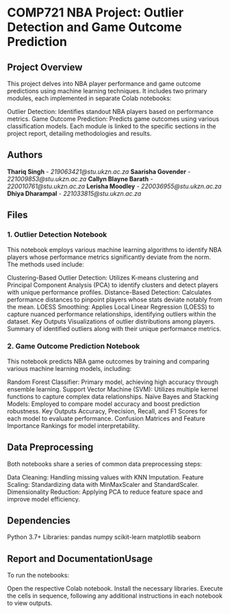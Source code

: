 <h1>COMP721 NBA Project: Outlier Detection and Game Outcome Prediction</h1>
<h2>Project Overview</h2>
This project delves into NBA player performance and game outcome predictions using machine learning techniques. It includes two primary modules, each implemented in separate Colab notebooks:

Outlier Detection: Identifies standout NBA players based on performance metrics.
Game Outcome Prediction: Predicts game outcomes using various classification models.
Each module is linked to the specific sections in the project report, detailing methodologies and results.

<h2>Authors</h2>
<b>Thariq Singh</b> - <i>219063421@stu.ukzn.ac.za</i>
<b>Saarisha Govender</b> - <i>221009853@stu.ukzn.ac.za</i>
<b>Callyn Blayne Barath</b> - <i>220010761@stu.ukzn.ac.za</i>
<b>Lerisha Moodley</b> - <i>220036955@stu.ukzn.ac.za</i>
<b>Dhiya Dharampal</b> - <i>221033815@stu.ukzn.ac.za</i>

<h2>Files</h2>
<h3>1. Outlier Detection Notebook</h3>
This notebook employs various machine learning algorithms to identify NBA players whose performance metrics significantly deviate from the norm. The methods used include:

Clustering-Based Outlier Detection: Utilizes K-means clustering and Principal Component Analysis (PCA) to identify clusters and detect players with unique performance profiles.
Distance-Based Detection: Calculates performance distances to pinpoint players whose stats deviate notably from the mean.
LOESS Smoothing: Applies Local Linear Regression (LOESS) to capture nuanced performance relationships, identifying outliers within the dataset.
Key Outputs
Visualizations of outlier distributions among players.
Summary of identified outliers along with their unique performance metrics.
<h3>2. Game Outcome Prediction Notebook</h3>
This notebook predicts NBA game outcomes by training and comparing various machine learning models, including:

Random Forest Classifier: Primary model, achieving high accuracy through ensemble learning.
Support Vector Machine (SVM): Utilizes multiple kernel functions to capture complex data relationships.
Naïve Bayes and Stacking Models: Employed to compare model accuracy and boost prediction robustness.
Key Outputs
Accuracy, Precision, Recall, and F1 Scores for each model to evaluate performance.
Confusion Matrices and Feature Importance Rankings for model interpretability.
<h2>Data Preprocessing</h2>
Both notebooks share a series of common data preprocessing steps:

Data Cleaning: Handling missing values with KNN Imputation.
Feature Scaling: Standardizing data with MinMaxScaler and StandardScaler.
Dimensionality Reduction: Applying PCA to reduce feature space and improve model efficiency.
<h2>Dependencies</h2>
Python 3.7+
Libraries:
pandas
numpy
scikit-learn
matplotlib
seaborn
<h2>Report and Documentation</
The complete project report, including methodology, detailed analysis, and results, is available in the GitHub repository. The report outlines the project’s objectives, data sources, model evaluations, and insights.

<h2>Usage</h2>
To run the notebooks:

Open the respective Colab notebook.
Install the necessary libraries.
Execute the cells in sequence, following any additional instructions in each notebook to view outputs.
